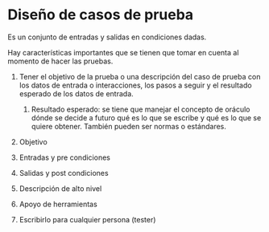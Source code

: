 # Diseño de casos de prueba
Es un conjunto de entradas y salidas en condiciones dadas.

Hay características importantes que se tienen que tomar en cuenta al momento de hacer las pruebas.

1. Tener el objetivo de la prueba o una descripción del caso de prueba con los datos de entrada o interacciones, los pasos a seguir y el resultado esperado de los datos de entrada.
	1. Resultado esperado: se tiene que manejar el concepto de oráculo dónde se decide a futuro qué es lo que se escribe y qué es lo que se quiere obtener. También pueden ser normas o estándares.

1. Objetivo
2. Entradas y pre condiciones
3. Salidas y post condiciones
4. Descripción de alto nivel
5. Apoyo de herramientas 
6. Escribirlo para cualquier persona (tester)